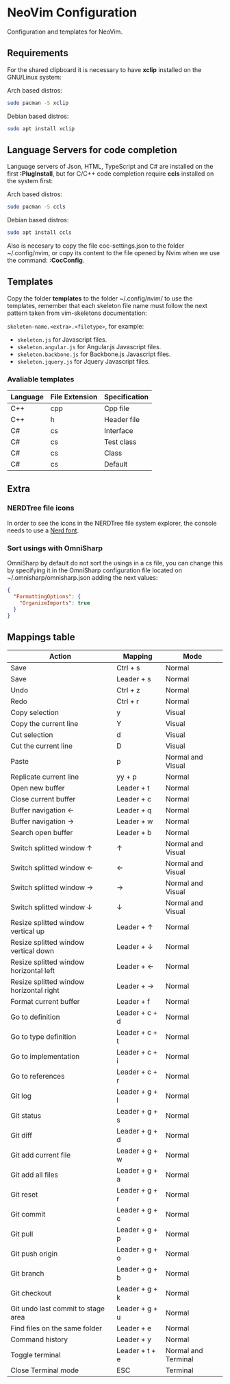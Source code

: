 # NeoVim Configuration

Configuration and templates for NeoVim.

## Requirements

For the shared clipboard it is necessary to have **xclip** installed on the GNU/Linux system:

Arch based distros:

```bash
sudo pacman -S xclip
```

Debian based distros:

```bash
sudo apt install xclip
```

## Language Servers for code completion

Language servers of Json, HTML, TypeScript and C# are installed on the first **:PlugInstall**, but for C/C++ code completion require **ccls** installed on the system first:

Arch based distros:

```bash
sudo pacman -S ccls
```

Debian based distros:

```bash
sudo apt install ccls
```

Also is necesary to copy the file coc-settings.json to the folder ~/.config/nvim, or copy its content to the file opened by Nvim when we use the command: **:CocConfig**.

## Templates

Copy the folder **templates** to the folder ~/.config/nvim/ to use the templates, remember that each skeleton file name must follow the next pattern taken from vim-skeletons documentation:

`skeleton-name.<extra>.<filetype>`, for example:

- `skeleton.js` for Javascript files.
- `skeleton.angular.js` for Angular.js Javascript files.
- `skeleton.backbone.js` for Backbone.js Javascript files.
- `skeleton.jquery.js` for Jquery Javascript files.

### Avaliable templates

| Language | File Extension | Specification |
| -------- | -------------- | ------------- |
| C++      | cpp            | Cpp file      |
| C++      | h              | Header file   |
| C#       | cs             | Interface     |
| C#       | cs             | Test class    |
| C#       | cs             | Class         |
| C#       | cs             | Default       |

## Extra

### NERDTree file icons

In order to see the icons in the NERDTree file system explorer, the console needs to use a [Nerd font](https://github.com/ryanoasis/nerd-fonts#patched-fonts).

### Sort usings with OmniSharp

OmniSharp by default do not sort the usings in a cs file, you can change this by specifying it in the OmniSharp configuration file located on ~/.omnisharp/omnisharp.json adding the next values:

```json
{
  "FormattingOptions": {
    "OrganizeImports": true
  }
}
```

## Mappings table

| Action                                  | Mapping        | Mode                |
| --------------------------------------- | -------------- | ------------------- |
| Save                                    | Ctrl + s       | Normal              |
| Save                                    | Leader + s     | Normal              |
| Undo                                    | Ctrl + z       | Normal              |
| Redo                                    | Ctrl + r       | Normal              |
| Copy selection                          | y              | Visual              |
| Copy the current line                   | Y              | Visual              |
| Cut selection                           | d              | Visual              |
| Cut the current line                    | D              | Visual              |
| Paste                                   | p              | Normal and Visual   |
| Replicate current line                  | yy + p         | Normal              |
| Open new buffer                         | Leader + t     | Normal              |
| Close current buffer                    | Leader + c     | Normal              |
| Buffer navigation ←                     | Leader + q     | Normal              |
| Buffer navigation →                     | Leader + w     | Normal              |
| Search open buffer                      | Leader + b     | Normal              |
| Switch splitted window ↑                | ↑              | Normal and Visual   |
| Switch splitted window ←                | ←              | Normal and Visual   |
| Switch splitted window →                | →              | Normal and Visual   |
| Switch splitted window ↓                | ↓              | Normal and Visual   |
| Resize splitted window vertical up      | Leader + ↑     | Normal              |
| Resize splitted window vertical down    | Leader + ↓     | Normal              |
| Resize splitted window horizontal left  | Leader + ←     | Normal              |
| Resize splitted window horizontal right | Leader + →     | Normal              |
| Format current buffer                   | Leader + f     | Normal              |
| Go to definition                        | Leader + c + d | Normal              |
| Go to type definition                   | Leader + c + t | Normal              |
| Go to implementation                    | Leader + c + i | Normal              |
| Go to references                        | Leader + c + r | Normal              |
| Git log                                 | Leader + g + l | Normal              |
| Git status                              | Leader + g + s | Normal              |
| Git diff                                | Leader + g + d | Normal              |
| Git add current file                    | Leader + g + w | Normal              |
| Git add all files                       | Leader + g + a | Normal              |
| Git reset                               | Leader + g + r | Normal              |
| Git commit                              | Leader + g + c | Normal              |
| Git pull                                | Leader + g + p | Normal              |
| Git push origin                         | Leader + g + o | Normal              |
| Git branch                              | Leader + g + b | Normal              |
| Git checkout                            | Leader + g + k | Normal              |
| Git undo last commit to stage area      | Leader + g + u | Normal              |
| Find files on the same folder           | Leader + e     | Normal              |
| Command history                         | Leader + y     | Normal              |
| Toggle terminal                         | Leader + t + e | Normal and Terminal |
| Close Terminal mode                     | ESC            | Terminal            |
